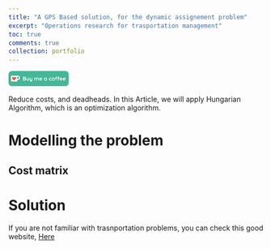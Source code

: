 ```yaml
---
title: "A GPS Based solution, for the dynamic assignement problem"
excerpt: "Operations research for trasportation management"
toc: true
comments: true
collection: portfolio
---
```


[<img src="/images/kofi.png" alt="Buy me a coffee" height="30">](https://ko-fi.com/hamzaim)  

Reduce costs, and deadheads.
In this Article, we will apply Hungarian Algorithm, which is an optimization algorithm.

# Modelling the problem

## Cost matrix

# Solution

If you are not familiar with trasnportation problems, you can check this good website, [Here](http://web.tecnico.ulisboa.pt/~mcasquilho/compute/_linpro/index.php)
